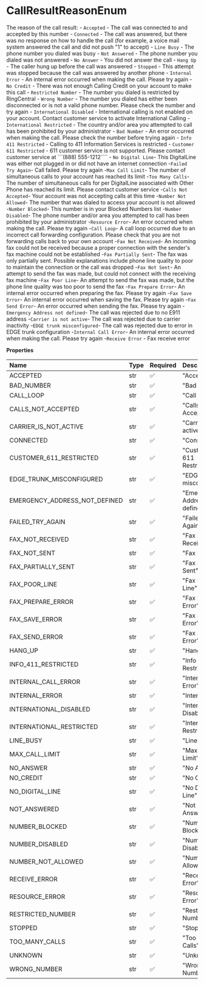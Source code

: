 # CallResultReasonEnum

The reason of the call result: - `Accepted` - The call was connected to and accepted by this number - `Connected` - The call was answered, but there was no response on how to handle the call (for example, a voice mail system answered the call and did not push "1" to accept) - `Line Busy` - The phone number you dialed was busy - `Not Answered` - The phone number you dialed was not answered - `No Answer` - You did not answer the call - `Hang Up` - The caller hung up before the call was answered - `Stopped` - This attempt was stopped because the call was answered by another phone - `Internal Error` - An internal error occurred when making the call. Please try again - `No Credit` - There was not enough Calling Credit on your account to make this call - `Restricted Number` - The number you dialed is restricted by RingCentral - `Wrong Number` - The number you dialed has either been disconnected or is not a valid phone number. Please check the number and try again - `International Disabled` - International calling is not enabled on your account. Contact customer service to activate International Calling - `International Restricted` - The country and/or area you attempted to call has been prohibited by your administrator - `Bad Number` - An error occurred when making the call. Please check the number before trying again - `Info 411 Restricted` - Calling to 411 Information Services is restricted - `Customer 611 Restricted` - 611 customer service is not supported. Please contact customer service at ```(888) 555-1212````   - `No Digital Line`- This DigitalLine was either not plugged in or did not have an internet connection   -`Failed Try Again`- Call failed. Please try again   -`Max Call Limit`- The number of simultaneous calls to your account has reached its limit   -`Too Many Calls`- The number of simultaneous calls for per DigitalLine associated with Other Phone has reached its limit. Please contact customer service   -`Calls Not Accepted`- Your account was not accepting calls at this time   -`Number Not Allowed`- The number that was dialed to access your account is not allowed   -`Number Blocked`- This number is in your Blocked Numbers list   -`Number Disabled`- The phone number and/or area you attempted to call has been prohibited by your administrator   -`Resource Error`- An error occurred when making the call. Please try again   -`Call Loop`- A call loop occurred due to an incorrect call forwarding configuration. Please check that you are not forwarding calls back to your own account   -`Fax Not Received`- An incoming fax could not be received because a proper connection with the sender's fax machine could not be established   -`Fax Partially Sent`- The fax was only partially sent. Possible explanations include phone line quality to poor to maintain the connection or the call was dropped   -`Fax Not Sent`- An attempt to send the fax was made, but could not connect with the receiving fax machine   -`Fax Poor Line`- An attempt to send the fax was made, but the phone line quality was too poor to send the fax   -`Fax Prepare Error`- An internal error occurred when preparing the fax. Please try again   -`Fax Save Error`- An internal error occurred when saving the fax. Please try again   -`Fax Send Error`- An error occurred when sending the fax. Please try again   -`Emergency Address not defined`- The call was rejected due to no E911 address   -`Carrier is not active`- The call was rejected due to carrier inactivity   -`EDGE trunk misconfigured`- The call was rejected due to error in EDGE trunk configuration   -`Internal Call Error`- An internal error occurred when making the call. Please try again   -`Receive Error` - Fax receive error

**Properties**

| Name                          | Type | Required | Description                     |
| :---------------------------- | :--- | :------- | :------------------------------ |
| ACCEPTED                      | str  | ✅       | "Accepted"                      |
| BAD_NUMBER                    | str  | ✅       | "Bad Number"                    |
| CALL_LOOP                     | str  | ✅       | "Call Loop"                     |
| CALLS_NOT_ACCEPTED            | str  | ✅       | "Calls Not Accepted"            |
| CARRIER_IS_NOT_ACTIVE         | str  | ✅       | "Carrier is not active"         |
| CONNECTED                     | str  | ✅       | "Connected"                     |
| CUSTOMER_611_RESTRICTED       | str  | ✅       | "Customer 611 Restricted"       |
| EDGE_TRUNK_MISCONFIGURED      | str  | ✅       | "EDGE trunk misconfigured"      |
| EMERGENCY_ADDRESS_NOT_DEFINED | str  | ✅       | "Emergency Address not defined" |
| FAILED_TRY_AGAIN              | str  | ✅       | "Failed Try Again"              |
| FAX_NOT_RECEIVED              | str  | ✅       | "Fax Not Received"              |
| FAX_NOT_SENT                  | str  | ✅       | "Fax Not Sent"                  |
| FAX_PARTIALLY_SENT            | str  | ✅       | "Fax Partially Sent"            |
| FAX_POOR_LINE                 | str  | ✅       | "Fax Poor Line"                 |
| FAX_PREPARE_ERROR             | str  | ✅       | "Fax Prepare Error"             |
| FAX_SAVE_ERROR                | str  | ✅       | "Fax Save Error"                |
| FAX_SEND_ERROR                | str  | ✅       | "Fax Send Error"                |
| HANG_UP                       | str  | ✅       | "Hang Up"                       |
| INFO_411_RESTRICTED           | str  | ✅       | "Info 411 Restricted"           |
| INTERNAL_CALL_ERROR           | str  | ✅       | "Internal Call Error"           |
| INTERNAL_ERROR                | str  | ✅       | "Internal Error"                |
| INTERNATIONAL_DISABLED        | str  | ✅       | "International Disabled"        |
| INTERNATIONAL_RESTRICTED      | str  | ✅       | "International Restricted"      |
| LINE_BUSY                     | str  | ✅       | "Line Busy"                     |
| MAX_CALL_LIMIT                | str  | ✅       | "Max Call Limit"                |
| NO_ANSWER                     | str  | ✅       | "No Answer"                     |
| NO_CREDIT                     | str  | ✅       | "No Credit"                     |
| NO_DIGITAL_LINE               | str  | ✅       | "No Digital Line"               |
| NOT_ANSWERED                  | str  | ✅       | "Not Answered"                  |
| NUMBER_BLOCKED                | str  | ✅       | "Number Blocked"                |
| NUMBER_DISABLED               | str  | ✅       | "Number Disabled"               |
| NUMBER_NOT_ALLOWED            | str  | ✅       | "Number Not Allowed"            |
| RECEIVE_ERROR                 | str  | ✅       | "Receive Error"                 |
| RESOURCE_ERROR                | str  | ✅       | "Resource Error"                |
| RESTRICTED_NUMBER             | str  | ✅       | "Restricted Number"             |
| STOPPED                       | str  | ✅       | "Stopped"                       |
| TOO_MANY_CALLS                | str  | ✅       | "Too Many Calls"                |
| UNKNOWN                       | str  | ✅       | "Unknown"                       |
| WRONG_NUMBER                  | str  | ✅       | "Wrong Number"                  |

<!-- This file was generated by liblab | https://liblab.com/ -->
